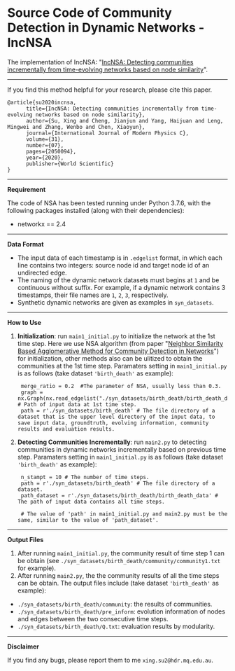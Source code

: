 # Source Code of Community Detection in Dynamic Networks - IncNSA #

The implementation of IncNSA: "[IncNSA: Detecting communities incrementally from time-evolving networks based on node similarity](https://www.worldscientific.com/doi/10.1142/S0129183120500941)".

***

If you find this method helpful for your research, please cite this paper.

    @article{su2020incnsa,  
          title={IncNSA: Detecting communities incrementally from time-evolving networks based on node similarity},  
          author={Su, Xing and Cheng, Jianjun and Yang, Haijuan and Leng, Mingwei and Zhang, Wenbo and Chen, Xiaoyun},  
          journal={International Journal of Modern Physics C},  
          volume={31},   
          number={07},  
          pages={2050094},  
          year={2020},  
          publisher={World Scientific}  
    } 

***

**Requirement**

The code of NSA has been tested running under Python 3.7.6, with the following packages installed (along with their dependencies):

- networkx == 2.4

***

**Data Format**

- The input data of each timestamp is in `.edgelist` format, in which each line contains two integers: source node id and target node id of an undirected edge. 
- The naming of the dynamic network datasets must begins at `1` and be continuous without suffix. For example, if a dynamic network contains 3 timestamps, their file names are `1`, `2`, `3`, respectively. 
- Synthetic dynamic networks are given as examples in `syn_datasets`. 

***

**How to Use**

1. **Initialization**: run `main1_initial.py` to initialize the network at the 1st time step. Here we use NSA algorithm (from paper "[Neighbor Similarity Based Agglomerative Method for Community Detection in Networks](https://www.hindawi.com/journals/complexity/2019/8292485/)") for initialization, other methods also can be ulitized to obtain the communities at the 1st time step. Paramaters setting in `main1_initial.py` is as follows (take dataset `'birth_death'` as example): 
 
        merge_ratio = 0.2  #The parameter of NSA, usually less than 0.3.  
        graph = nx.Graph(nx.read_edgelist("./syn_datasets/birth_death/birth_death_data/1")) # Path of input data at 1st time step.  
        path = r'./syn_datasets/birth_death' # The file directory of a dataset that is the upper level directory of the input data, to save input data, groundtruth, evolving information, community results and evaluation results.   
        
2. **Detecting Communities Incrementally**: run `main2.py` to detecting communities in dynamic networks incrementally based on previous time step. Paramaters setting in `main1_initial.py` is as follows (take dataset `'birth_death'` as example): 

        n_stampt = 10 # The number of time steps. 
        path = r'./syn_datasets/birth_death' # The file directory of a dataset. 
        path_dataset = r'./syn_datasets/birth_death/birth_death_data' # The path of input data contains all time steps.  
        
        # The value of 'path' in main1_initial.py and main2.py must be the same, similar to the value of 'path_dataset'. 

***

**Output Files**
1. After running `main1_initial.py`, the community result of time step 1 can be obtain (see `./syn_datasets/birth_death/community/community1.txt` for example). 
2. After running `main2.py`, the the community results of all the time steps can be obtain. The output files include (take dataset `'birth_death'` as example):
- `./syn_datasets/birth_death/community`: the results of communities. 
- `./syn_datasets/birth_death/pre_inform`: evolution information of nodes and edges between the two consecutive time steps. 
- `./syn_datasets/birth_death/Q.txt`: evaluation results by modularity.  

***

**Disclaimer**

If you find any bugs, please report them to me `xing.su2@hdr.mq.edu.au`.
